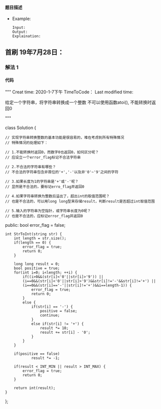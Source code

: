 ## 
#### 题目描述

- Example:
    ```
    Input: 
    Output: 
    Explaination:
    ```  

## 首刷 19年7月28日：
### 解法 1
#### 代码
"""
Creat time: 2020-1-7下午
TimeToCode：
Last modified time: 

给定一个字符串，将字符串转换成一个整数
不可以使用函数atoi(), 不能转换时返回0

"""

class Solution {
    
    // 实现字符串转换整数的基本功能是很容易的，难在考虑到所有特殊情况
    // 特殊情况的处理如下：
    
    // 1.不能转换时返回0，而数字0也返回0，如何区分呢？
    // 应设立一个error_flag标记不合法字符串
    
    // 2.不合法的字符串有哪些？
    // 不合法的字符串包含非首位的'+','-'以及非'0'~'9'之间的字符
    
    // 3.如果长度为1的字符串是'+'或'-'呢？
    // 显然是不合法的，要标记erro_flag并返回0
    
    // 4.如果字符串转换为整数后溢出了，超出int的取值范围呢？
    // 也是不合法的，可以用long long型来存储result，判断result是否超过int取值范围

    // 5.输入的字符串为空指针，或字符串长度为0呢？
    // 也是不合法的，应标记error_flag并返回0

public:
    bool error_flag = false;

    int StrToInt(string str) {
        int length = str.size();
        if(length == 0) {
            error_flag = true;
            return 0;
        }

        long long result = 0;
        bool positive = true;
        for(int i=0; i<length; ++i) {
            if((i>0&&(str[i]<'0'||str[i]>'9')) || 
            (i==0&&(str[i]<'0'||str[i]>'9')&&str[i]!='-'&&str[i]!='+') ||
            (i==0&&(str[i]=='-'||str[i]!='+')&&i==length-1)) {
                error_flag = true;
                return 0;
            }
            else {
                if(str[i] == '-') {
                    positive = false;
                    continue;
                }
                else if(str[i] != '+') {
                    result *= 10;
                    result += str[i] - '0';
                }
            }
        }
        
        if(positive == false)
                result *= -1;

        if(result < INT_MIN || result > INT_MAX) {
            error_flag = true;
            return 0;
        }

        return int(result);
    }
};